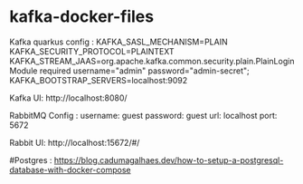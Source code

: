 # kafka-docker-files


Kafka quarkus config : 
KAFKA_SASL_MECHANISM=PLAIN
KAFKA_SECURITY_PROTOCOL=PLAINTEXT
KAFKA_STREAM_JAAS=org.apache.kafka.common.security.plain.PlainLoginModule required username="admin" password="admin-secret";
KAFKA_BOOTSTRAP_SERVERS=localhost:9092

Kafka UI:
http://localhost:8080/

RabbitMQ Config : 
username: guest
password: guest
url: localhost
port: 5672

Rabbit UI: 
http://localhost:15672/#/

#Postgres :
https://blog.cadumagalhaes.dev/how-to-setup-a-postgresql-database-with-docker-compose
